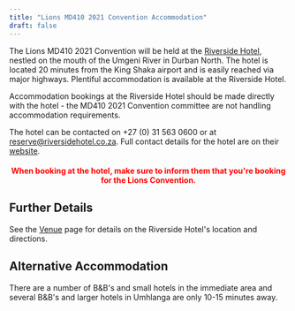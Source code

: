 ```yaml
---
title: "Lions MD410 2021 Convention Accommodation"
draft: false
---
```


The Lions MD410 2021 Convention will be held at the [Riverside Hotel](https://theriversidehotel.co.za/), nestled on the mouth of the Umgeni River in Durban North. The hotel is located 20 minutes from the King Shaka airport and is easily reached via major highways. Plentiful accommodation is available at the Riverside Hotel.

Accommodation bookings at the Riverside Hotel should be made directly with the hotel - the MD410 2021 Convention committee are not handling accommodation requirements. 

The hotel can be contacted on +27 (0) 31 563 0600 or at [reserve@riversidehotel.co.za](mailto:reserve@riversidehotel.co.za). Full contact details for the hotel are on their [website](https://theriversidehotel.co.za/). 

<center><h4 style="color:red;">When booking at the hotel, make sure to inform them that you're booking for the Lions Convention.</h4></center>

<!-- ## Rates and Rooms -->

<!-- The Riverside Hotel has offered a substantially reduced rate for the MD Convention, especially on double rate bookings: -->

<!-- <div class="text-center"> -->
<!--     <img src="/img/riverside_room_standard.png" width="300" alt="Riverside Hotel - Standard Room" class="rounded img-fluid"> -->
<!-- </div> -->

<!-- * **Standard Room**: (85 available): -->
<!--   * Double rate: R697.50 per person sharing per night -->
<!--   * Single rate: R1195 per room per night -->

<!-- <div class="text-center"> -->
<!--     <img src="/img/riverside_room_deluxe.png" width="300" alt="Riverside Hotel - Deluxe Room" class="rounded img-fluid"> -->
<!-- </div> -->

<!-- * **Deluxe Room**: (12 available): -->
<!--   * Double rate: R772.50 per person sharing per night -->
<!--   * Single rate: R1345 per room per night -->

<!-- <div class="text-center"> -->
<!--     <img src="/img/riverside_room_triple.png" width="300" alt="Riverside Hotel - Triple Room" class="rounded img-fluid"> -->
<!-- </div> -->

<!-- * **Triple Room**: (1 double bed and 1 single bed - 12 available): -->
<!--   * Rate: R565 per person sharing per night -->

<!-- <div class="text-center"> -->
<!--     <img src="/img/riverside_room_family.png" width="300" alt="Riverside Hotel - Family Room" class="rounded img-fluid"> -->
<!-- </div> -->

<!-- * **Family Room**: (2 double beds or 1 double bed and 2 single beds - 24 available): -->
<!--   * Rate: R473.75 per person sharing per night -->

## Further Details

See the [Venue](/venue) page for details on the Riverside Hotel's location and directions.

## Alternative Accommodation

There are a number of B&B's and small hotels in the immediate area and several B&B's and larger hotels in Umhlanga are only 10-15 minutes away.
